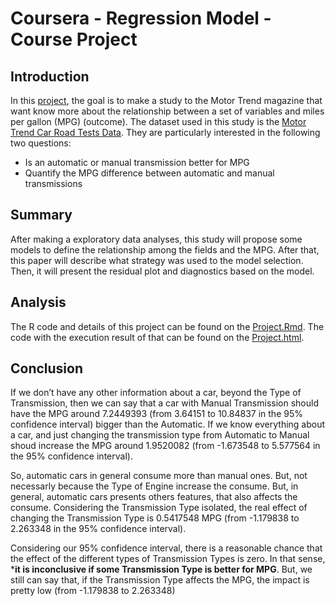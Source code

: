 # Coursera - Regression Model - Course Project

## Introduction

In this [project](https://www.coursera.org/learn/regression-models/peer/nxntd/regression-models-course-project), the goal is to make a study to the Motor Trend magazine
that want know more about the relationship between a set of variables and miles per gallon (MPG) (outcome). The dataset used in this study is the [Motor Trend Car Road Tests Data](https://www.rdocumentation.org/packages/datasets/versions/3.5.2/topics/mtcars). They are particularly interested in the following two questions:

* Is an automatic or manual transmission better for MPG
* Quantify the MPG difference between automatic and manual transmissions

## Summary

After making a exploratory data analyses, this study will propose some models to define the relationship among the fields and the MPG. 
After that, this paper will describe what strategy was used to the model selection. 
Then, it will present the residual plot and diagnostics based on the model.

## Analysis

The R code and details of this project can be found on the [Project.Rmd](Project.Rmd). The code with the execution result of that can be found on the [Project.html](Project.html).

## Conclusion

If we don’t have any other information about a car, beyond the Type of Transmission, then we can say that a car with Manual Transmission should have the MPG around 7.2449393 (from 3.64151 to 10.84837 in the 95% confidence interval) bigger than the Automatic. If we know everything about a car, and just changing the transmission type from Automatic to Manual shoud increase the MPG around 1.9520082 (from -1.673548 to 5.577564 in the 95% confidence interval).

So, automatic cars in general consume more than manual ones. But, not necessarly because the Type of Engine increase the consume. But, in general, automatic cars presents others features, that also affects the consume. Considering the Transmission Type isolated, the real effect of changing the Transmission Type is 0.5417548 MPG (from -1.179838 to 2.263348 in the 95% confidence interval).

Considering our 95% confidence interval, there is a reasonable chance that the effect of the different types of Transmission Types is zero. In that sense, ***it is inconclusive if some Transmission Type is better for MPG**. But, we still can say that, if the Transmission Type affects the MPG, the impact is pretty low (from -1.179838 to 2.263348)
